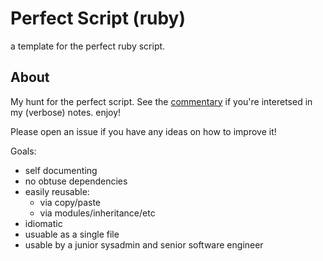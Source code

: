 Perfect Script (ruby)
===================
a template for the perfect ruby script.

## About
My hunt for the perfect script. See the [commentary](https://github.com/kmcminn/perfect-script-ruby/blob/master/COMMENTARY.md) if you're interetsed in my (verbose) notes. enjoy!

Please open an issue if you have any ideas on how to improve it! 

Goals:

* self documenting
* no obtuse dependencies
* easily reusable:
   * via copy/paste
   * via modules/inheritance/etc
* idiomatic 
* usuable as a single file
* usable by a junior sysadmin and senior software engineer
